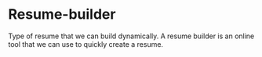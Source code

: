 # Resume-builder

Type of resume that we can build dynamically. A resume builder is an online tool that we can use to quickly create a resume.
